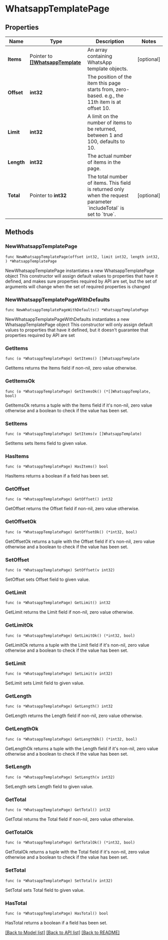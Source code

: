 # WhatsappTemplatePage

## Properties

Name | Type | Description | Notes
------------ | ------------- | ------------- | -------------
**Items** | Pointer to [**[]WhatsappTemplate**](WhatsappTemplate.md) | An array containing WhatsApp template objects. | [optional] 
**Offset** | **int32** | The position of the item this page starts from, zero-based. e.g., the 11th item is at offset 10. | 
**Limit** | **int32** | A limit on the number of items to be returned, between 1 and 100, defaults to 10. | 
**Length** | **int32** | The actual number of items in the page. | 
**Total** | Pointer to **int32** | The total number of items. This field is returned only when the request parameter &#x60;includeTotal&#x60; is set to &#x60;true&#x60;. | [optional] 

## Methods

### NewWhatsappTemplatePage

`func NewWhatsappTemplatePage(offset int32, limit int32, length int32, ) *WhatsappTemplatePage`

NewWhatsappTemplatePage instantiates a new WhatsappTemplatePage object
This constructor will assign default values to properties that have it defined,
and makes sure properties required by API are set, but the set of arguments
will change when the set of required properties is changed

### NewWhatsappTemplatePageWithDefaults

`func NewWhatsappTemplatePageWithDefaults() *WhatsappTemplatePage`

NewWhatsappTemplatePageWithDefaults instantiates a new WhatsappTemplatePage object
This constructor will only assign default values to properties that have it defined,
but it doesn't guarantee that properties required by API are set

### GetItems

`func (o *WhatsappTemplatePage) GetItems() []WhatsappTemplate`

GetItems returns the Items field if non-nil, zero value otherwise.

### GetItemsOk

`func (o *WhatsappTemplatePage) GetItemsOk() (*[]WhatsappTemplate, bool)`

GetItemsOk returns a tuple with the Items field if it's non-nil, zero value otherwise
and a boolean to check if the value has been set.

### SetItems

`func (o *WhatsappTemplatePage) SetItems(v []WhatsappTemplate)`

SetItems sets Items field to given value.

### HasItems

`func (o *WhatsappTemplatePage) HasItems() bool`

HasItems returns a boolean if a field has been set.

### GetOffset

`func (o *WhatsappTemplatePage) GetOffset() int32`

GetOffset returns the Offset field if non-nil, zero value otherwise.

### GetOffsetOk

`func (o *WhatsappTemplatePage) GetOffsetOk() (*int32, bool)`

GetOffsetOk returns a tuple with the Offset field if it's non-nil, zero value otherwise
and a boolean to check if the value has been set.

### SetOffset

`func (o *WhatsappTemplatePage) SetOffset(v int32)`

SetOffset sets Offset field to given value.


### GetLimit

`func (o *WhatsappTemplatePage) GetLimit() int32`

GetLimit returns the Limit field if non-nil, zero value otherwise.

### GetLimitOk

`func (o *WhatsappTemplatePage) GetLimitOk() (*int32, bool)`

GetLimitOk returns a tuple with the Limit field if it's non-nil, zero value otherwise
and a boolean to check if the value has been set.

### SetLimit

`func (o *WhatsappTemplatePage) SetLimit(v int32)`

SetLimit sets Limit field to given value.


### GetLength

`func (o *WhatsappTemplatePage) GetLength() int32`

GetLength returns the Length field if non-nil, zero value otherwise.

### GetLengthOk

`func (o *WhatsappTemplatePage) GetLengthOk() (*int32, bool)`

GetLengthOk returns a tuple with the Length field if it's non-nil, zero value otherwise
and a boolean to check if the value has been set.

### SetLength

`func (o *WhatsappTemplatePage) SetLength(v int32)`

SetLength sets Length field to given value.


### GetTotal

`func (o *WhatsappTemplatePage) GetTotal() int32`

GetTotal returns the Total field if non-nil, zero value otherwise.

### GetTotalOk

`func (o *WhatsappTemplatePage) GetTotalOk() (*int32, bool)`

GetTotalOk returns a tuple with the Total field if it's non-nil, zero value otherwise
and a boolean to check if the value has been set.

### SetTotal

`func (o *WhatsappTemplatePage) SetTotal(v int32)`

SetTotal sets Total field to given value.

### HasTotal

`func (o *WhatsappTemplatePage) HasTotal() bool`

HasTotal returns a boolean if a field has been set.


[[Back to Model list]](../README.md#documentation-for-models) [[Back to API list]](../README.md#documentation-for-api-endpoints) [[Back to README]](../README.md)


